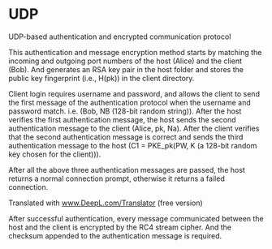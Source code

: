 # UDP
UDP-based authentication and encrypted communication protocol

This authentication and message encryption method starts by matching the incoming and outgoing port numbers of the host (Alice) and the client (Bob).
And generates an RSA key pair in the host folder and stores the public key fingerprint (i.e., H(pk)) in the client directory.

Client login requires username and password, and allows the client to send the first message of the authentication protocol when the username and password match. i.e. (Bob, NB (128-bit random string)). 
After the host verifies the first authentication message, the host sends the second authentication message to the client (Alice, pk, Na).
After the client verifies that the second authentication message is correct and sends the third authentication message to the host (C1 = PKE_pk(PW, K (a 128-bit random key chosen for the client))).

After all the above three authentication messages are passed, the host returns a normal connection prompt, otherwise it returns a failed connection.

Translated with www.DeepL.com/Translator (free version)



After successful authentication, every message communicated between the host and the client is encrypted by the RC4 stream cipher. 
And the checksum appended to the authentication message is required.
